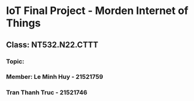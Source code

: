 # **IoT Final Project - Morden Internet of Things**
## Class: NT532.N22.CTTT
### Topic: 
### Member: Le Minh Huy     - 21521759
###        Tran Thanh Truc - 21521746
